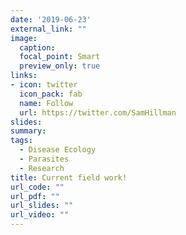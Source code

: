 ```yaml
---
date: '2019-06-23'
external_link: ""
image:
  caption: 
  focal_point: Smart
  preview_only: true
links:
- icon: twitter
  icon_pack: fab
  name: Follow
  url: https://twitter.com/SamHillman
slides: 
summary: 
tags:
  - Disease Ecology
  - Parasites
  - Research
title: Current field work!
url_code: ""
url_pdf: ""
url_slides: ""
url_video: ""
---
```


